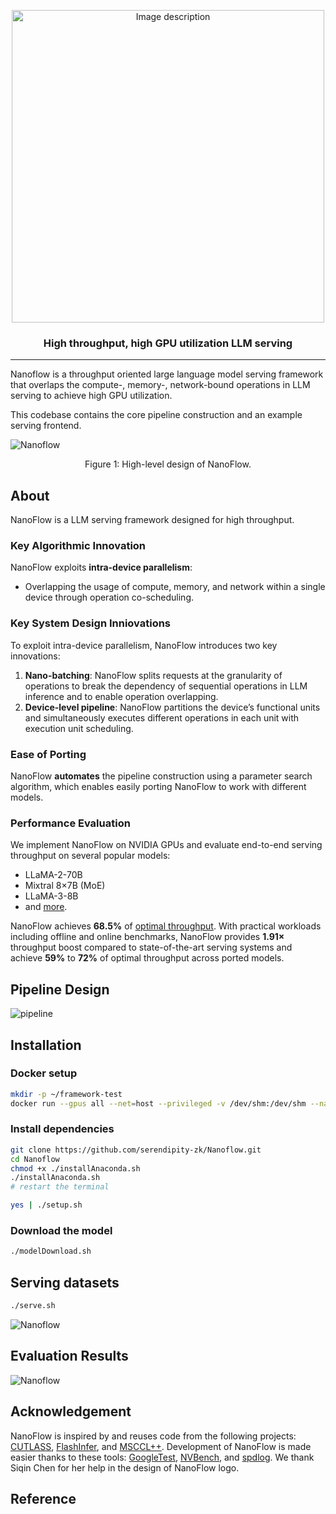 <p align="center">
  <img src="./figures/NanoflowLogo.png" alt="Image description" width="500">
</p>

<h3 align="center">
  High throughput, high GPU utilization LLM serving
</h3>

-----------------

Nanoflow is a throughput oriented large language model serving framework that overlaps the compute-, memory-, network-bound operations in LLM serving to achieve high GPU utilization. 

This codebase contains the core pipeline construction and an example serving frontend.  

![Nanoflow](./figures/SystemDesign.png)

<p align="center">
  Figure 1: High-level design of NanoFlow.
</p>

## About

<!-- The increasing usage of Large Language Models (LLMs) has resulted in a surging demand for planet-scale serving systems, where tens of thousands of GPUs continuously serve hundreds of millions of users. Consequently, throughput (under reasonable latency constraints) has emerged as a key metric that determines serving systems’ performance. To boost throughput, various methods of inter-device parallelism (e.g., data, tensor, pipeline) have been explored. However, existing methods do not consider overlapping the utilization of different resources within a **single device**, leading to underutilization and sub-optimal performance. -->

NanoFlow is a LLM serving framework designed for high throughput.

### Key Algorithmic Innovation

NanoFlow exploits **intra-device parallelism**: 
- Overlapping the usage of compute, memory, and network within a single device through operation co-scheduling. 

### Key System Design Inniovations

To exploit intra-device parallelism, NanoFlow introduces two key innovations: 
1. **Nano-batching**: NanoFlow splits requests at the granularity of operations to break the dependency of sequential operations in LLM inference and to enable operation overlapping.
2. **Device-level pipeline**: NanoFlow partitions the device’s functional units and simultaneously executes different operations in each unit with execution unit scheduling. 

### Ease of Porting

NanoFlow **automates** the pipeline construction using a parameter search algorithm, which enables easily porting NanoFlow to work with different models. 

### Performance Evaluation

We implement NanoFlow on NVIDIA GPUs and evaluate end-to-end serving throughput on several popular models:
 - LLaMA-2-70B
 - Mixtral 8×7B (MoE)
 - LLaMA-3-8B
 - and [more](TODO).

NanoFlow achieves **68.5%** of [optimal throughput](TODO). With practical workloads including offline and online benchmarks, NanoFlow provides **1.91×** throughput boost compared to state-of-the-art serving systems and achieve **59%** to **72%** of optimal throughput across ported models.

## Pipeline Design
![pipeline](./figures/pipeline.gif)

## Installation
### Docker setup
```bash
mkdir -p ~/framework-test
docker run --gpus all --net=host --privileged -v /dev/shm:/dev/shm --name nanoflow -v ~/framework-test:/code -it nvcr.io/nvidia/nvhpc:23.11-devel-cuda_multi-ubuntu22.04
```

### Install dependencies
```bash
git clone https://github.com/serendipity-zk/Nanoflow.git
cd Nanoflow
chmod +x ./installAnaconda.sh
./installAnaconda.sh
# restart the terminal
```

```bash
yes | ./setup.sh
```

### Download the model
```bash
./modelDownload.sh
```

## Serving datasets
```bash
./serve.sh
```
![Nanoflow](./figures/SampleOutput.png)


## Evaluation Results
![Nanoflow](./figures/OfflineThroughput.png)


## Acknowledgement
NanoFlow is inspired by and reuses code from the following projects: [CUTLASS](https://github.com/NVIDIA/cutlass), [FlashInfer](https://github.com/flashinfer-ai/flashinfer), and [MSCCL++](https://github.com/microsoft/mscclpp). Development of NanoFlow is made easier thanks to these tools: [GoogleTest](https://github.com/google/googletest), [NVBench](https://github.com/NVIDIA/nvbench), and [spdlog](https://github.com/gabime/spdlog). We thank Siqin Chen for her help in the design of NanoFlow logo.

## Reference
